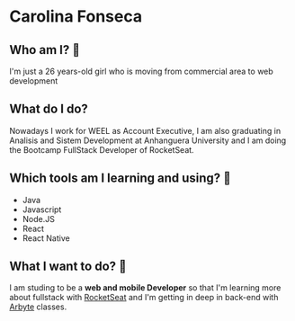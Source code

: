 # Carolina Fonseca

## Who am I? 📝
I'm just a 26 years-old girl who is moving from commercial area to web development

## What do I do?
Nowadays I work for WEEL as Account Executive, I am also graduating in Analisis and Sistem Development at Anhanguera University and I am doing the Bootcamp FullStack Developer of RocketSeat.

## Which tools am I learning and using? :construction_worker:
- Java
- Javascript
- Node.JS
- React
- React Native

## What I want to do? 🚀
I am studing to be a **web and mobile Developer** so that I'm learning more about fullstack with [RocketSeat](https://rocketseat.com.br/ "RocketSeat") and I'm getting in deep in back-end with [Arbyte](https://www.arbyte.com.br/ "Arbyte") classes.
